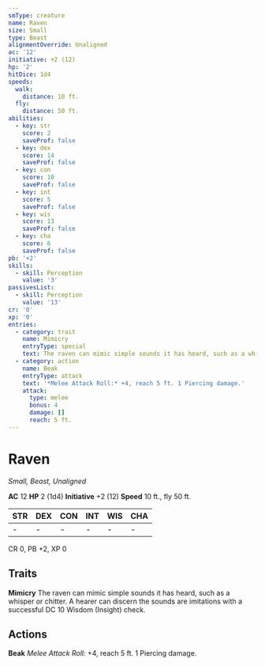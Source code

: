 ```yaml
---
smType: creature
name: Raven
size: Small
type: Beast
alignmentOverride: Unaligned
ac: '12'
initiative: +2 (12)
hp: '2'
hitDice: 1d4
speeds:
  walk:
    distance: 10 ft.
  fly:
    distance: 50 ft.
abilities:
  - key: str
    score: 2
    saveProf: false
  - key: dex
    score: 14
    saveProf: false
  - key: con
    score: 10
    saveProf: false
  - key: int
    score: 5
    saveProf: false
  - key: wis
    score: 13
    saveProf: false
  - key: cha
    score: 6
    saveProf: false
pb: '+2'
skills:
  - skill: Perception
    value: '3'
passivesList:
  - skill: Perception
    value: '13'
cr: '0'
xp: '0'
entries:
  - category: trait
    name: Mimicry
    entryType: special
    text: The raven can mimic simple sounds it has heard, such as a whisper or chitter. A hearer can discern the sounds are imitations with a successful DC 10 Wisdom (Insight) check.
  - category: action
    name: Beak
    entryType: attack
    text: '*Melee Attack Roll:* +4, reach 5 ft. 1 Piercing damage.'
    attack:
      type: melee
      bonus: 4
      damage: []
      reach: 5 ft.
---
```


# Raven
*Small, Beast, Unaligned*

**AC** 12
**HP** 2 (1d4)
**Initiative** +2 (12)
**Speed** 10 ft., fly 50 ft.

| STR | DEX | CON | INT | WIS | CHA |
| --- | --- | --- | --- | --- | --- |
| - | - | - | - | - | - |

CR 0, PB +2, XP 0

## Traits

**Mimicry**
The raven can mimic simple sounds it has heard, such as a whisper or chitter. A hearer can discern the sounds are imitations with a successful DC 10 Wisdom (Insight) check.

## Actions

**Beak**
*Melee Attack Roll:* +4, reach 5 ft. 1 Piercing damage.
